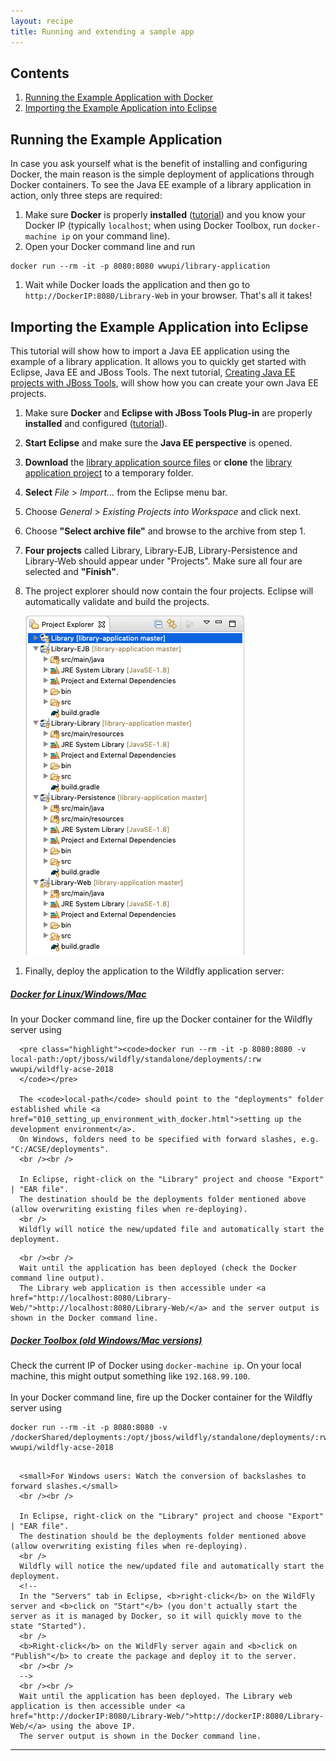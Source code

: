 ```yaml
---
layout: recipe
title: Running and extending a sample app
---
```


## Contents

1. [Running the Example Application with Docker](#run)
1. [Importing the Example Application into Eclipse](#import)

## <a id="run" name="run"></a>Running the Example Application
In case you ask yourself what is the benefit of installing and configuring Docker, the main reason is the simple deployment of applications through Docker containers.
To see the Java EE example of a library application in action, only three steps are required:

1. Make sure **Docker** is properly **installed**  ([tutorial](010_setting_up_environment_with_docker.html)) and you know your Docker IP (typically `localhost`; when using Docker Toolbox, run  `docker-machine ip` on your command line).
1. Open your Docker command line and run
```
docker run --rm -it -p 8080:8080 wwupi/library-application
```
1. Wait while Docker loads the application and then go to `http://DockerIP:8080/Library-Web` in your browser. That's all it takes!

## <a id="import" name="import"></a>Importing the Example Application into Eclipse
This tutorial will show how to import a Java EE application using the example of a library application. It allows you to quickly get started with Eclipse, Java EE and JBoss Tools. The next tutorial, [Creating Java EE projects with JBoss Tools](020_tutorial_jboss_project.html), will show how you can create your own Java EE projects.

1. Make sure **Docker** and **Eclipse with JBoss Tools Plug-in** are properly **installed** and configured ([tutorial](010_setting_up_environment_with_docker.html)).
1. **Start Eclipse** and make sure the **Java EE perspective** is opened.
1. **Download** the [library application source files](https://github.com/wwu-pi/library-application/archive/master.zip) or **clone** the [library application project](https://github.com/wwu-pi/library-application/) to a temporary folder.
1. **Select** *File* > *Import...* from the Eclipse menu bar.
1. Choose *General* > *Existing Projects into Workspace* and click next.
1. Choose **"Select archive file"** and browse to the archive from step 1.
1. **Four projects** called Library, Library-EJB, Library-Persistence and Library-Web should appear under "Projects". Make sure all four are selected and **"Finish"**.
1. The project explorer should now contain the four projects. Eclipse will automatically validate and build the projects.

    ![](images/library_projects.png)

<!--
1. <a id="import-deploy" name="import-deploy" />In the "Servers" tab, **right-click** on your **WildFly 12 server** and select **"Add and Remove..."**.

    ![](images/library_add.png)

1. Select the **library application** and click *Add >*, then "Finish. <small>Should Eclipse fail to display any applications, ensure that all EAR projects in the workspace contain an ``EarContent`` directory. In case the project was imported from VCS (e.g. git), an empty ``.gitkeep`` file within ``EarContent`` will ensure the directory is always present.</small>
-->
1. Finally, deploy the application to the Wildfly application server:

<div class="accordion vertical">
  <section id="runWithDocker">
      <h5><a href="#runWithDocker">Docker for Linux/Windows/Mac</a></h5><div>
      In your Docker command line, fire up the Docker container for the Wildfly server using

      <pre class="highlight"><code>docker run --rm -it -p 8080:8080 -v local-path:/opt/jboss/wildfly/standalone/deployments/:rw wwupi/wildfly-acse-2018
      </code></pre>

      The <code>local-path</code> should point to the "deployments" folder established while <a href="010_setting_up_environment_with_docker.html">setting up the development environment</a>.
      On Windows, folders need to be specified with forward slashes, e.g. "C:/ACSE/deployments".
      <br /><br />

      In Eclipse, right-click on the "Library" project and choose "Export" | "EAR file".
      The destination should be the deployments folder mentioned above (allow overwriting existing files when re-deploying).
      <br />
      Wildfly will notice the new/updated file and automatically start the deployment.
<!--
      In the "Servers" tab in Eclipse, <b>right-click</b> on the WildFly server and <b>click on "Start"</b> (you don't actually start the server as it is managed by Docker, so it will quickly move to the state "Started").
      <br />
      <b>Right-click</b> on the WildFly server again and <b>click on "Publish"</b> to create the package and deploy it to the server.
      <br /><br />
-->
      <br /><br />
      Wait until the application has been deployed (check the Docker command line output).
      The Library web application is then accessible under <a href="http://localhost:8080/Library-Web/">http://localhost:8080/Library-Web/</a> and the server output is shown in the Docker command line.
  </div></section>
   <section id="runWithToolbox">
       <h5><a href="#runWithToolbox">Docker Toolbox (old Windows/Mac versions)</a></h5><div>
       Check the current IP of Docker using <code class="highlighter-rouge">docker-machine ip</code>.
       On your local machine, this might output something like <code class="highlighter-rouge">192.168.99.100</code>.
       <br /><br />
       In your Docker command line, fire up the Docker container for the Wildfly server using
       <pre class="highlight"><code>docker run --rm -it -p 8080:8080 -v /dockerShared/deployments:/opt/jboss/wildfly/standalone/deployments/:rw wwupi/wildfly-acse-2018
       </code></pre>

      <small>For Windows users: Watch the conversion of backslashes to forward slashes.</small>
      <br /><br />

      In Eclipse, right-click on the "Library" project and choose "Export" | "EAR file".
      The destination should be the deployments folder mentioned above (allow overwriting existing files when re-deploying).
      <br />
      Wildfly will notice the new/updated file and automatically start the deployment.
      <!--
      In the "Servers" tab in Eclipse, <b>right-click</b> on the WildFly server and <b>click on "Start"</b> (you don't actually start the server as it is managed by Docker, so it will quickly move to the state "Started").
      <br />
      <b>Right-click</b> on the WildFly server again and <b>click on "Publish"</b> to create the package and deploy it to the server.
      <br /><br />
      -->
      <br /><br />
      Wait until the application has been deployed. The Library web application is then accessible under <a href="http://dockerIP:8080/Library-Web/">http://dockerIP:8080/Library-Web/</a> using the above IP.
      The server output is shown in the Docker command line.
   </div></section>
</div>



---

